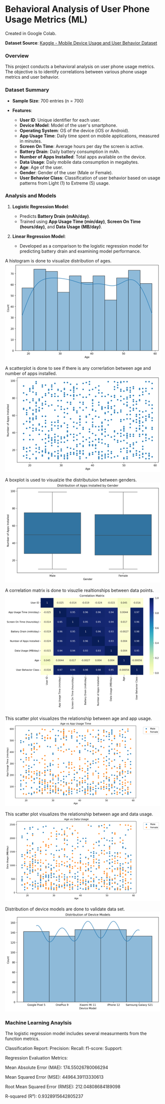 # **Behavioral Analysis of User Phone Usage Metrics (ML)**

Created in Google Colab.

**Dataset Source**: [Kaggle - Mobile Device Usage and User Behavior Dataset](https://www.kaggle.com/datasets/valakhorasani/mobile-device-usage-and-user-behavior-dataset)

### **Overview**
This project conducts a behavioral analysis on user phone usage metrics. The objective is to identify correlations between various phone usage metrics and user behavior.

### **Dataset Summary**
- **Sample Size**: 700 entries (n = 700)

- **Features**:
  - **User ID**: Unique identifier for each user.<br>
  - **Device Model**: Model of the user's smartphone.<br>
  - **Operating System**: OS of the device (iOS or Android).<br>
  - **App Usage Time**: Daily time spent on mobile applications, measured in minutes.<br>
  - **Screen On Time**: Average hours per day the screen is active.<br>
  - **Battery Drain**: Daily battery consumption in mAh.<br>
  - **Number of Apps Installed**: Total apps available on the device.<br>
  - **Data Usage**: Daily mobile data consumption in megabytes.<br>
  - **Age**: Age of the user.<br>
  - **Gender**: Gender of the user (Male or Female).<br>
  - **User Behavior Class**: Classification of user behavior based on usage patterns from Light (1) to Extreme (5) usage.

### **Analysis and Models**
1. **Logistic Regression Model**:
   - Predicts **Battery Drain (mAh/day)**.
   - Trained using **App Usage Time (min/day)**, **Screen On Time (hours/day)**, and **Data Usage (MB/day)**.

2. **Linear Regression Model**:
   - Developed as a comparison to the logistic regression model for predicting battery drain and examining model performance.
  

A histogram is done to visualize distribution of ages.
![JupyterLab](images/graph_1.png)

A scatterplot is done to see if there is any correrlation between age and number of apps installed.
![JupyterLab](images/graph_2.png)

A boxplot is used to visualzie the distributuion between genders.
![JupyterLab](images/graph_3.png)

A correlation matrix is done to visuzlie realtionships between data points.
![JupyterLab](images/graph_4.png)

This scatter plot visualizes the relationship between age and app usage.
![JupyterLab](images/graph_5.png)

This scatter plot visualizes the relationship between age and data usage.
![JupyterLab](images/graph_6.png)

Distribution of device models are done to validate data set.
![JupyterLab](images/graph_7.png)

  
### **Machine Learning Anaylsis**

The logistic regression model includes several measurments from the function metrics.

Classification Report:
Precision:
Recall:
f1-score:
Support:

Regression Evaluation Metrics:

Mean Absolute Error (MAE): 174.55026780066294

Mean Squared Error (MSE): 44964.39113330613

Root Mean Squared Error (RMSE): 212.04808684189098

R-squared (R²): 0.9328915642805237
